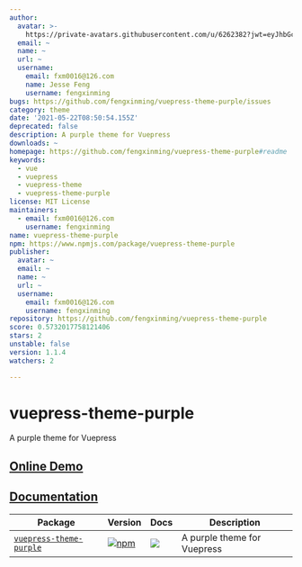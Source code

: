```yaml
---
author:
  avatar: >-
    https://private-avatars.githubusercontent.com/u/6262382?jwt=eyJhbGciOiJIUzI1NiIsInR5cCI6IkpXVCJ9.eyJpc3MiOiJnaXRodWIuY29tIiwiYXVkIjoicmF3LmdpdGh1YnVzZXJjb250ZW50LmNvbSIsImtleSI6ImtleTEiLCJleHAiOjE3MzQ2NzMyNjAsIm5iZiI6MTczNDY3MjA2MCwicGF0aCI6Ii91LzYyNjIzODIifQ.L1OF-zlVT-qOHdQh9aJAo8ektX9MqPdbvO8rhk9EQqM&v=4
  email: ~
  name: ~
  url: ~
  username:
    email: fxm0016@126.com
    name: Jesse Feng
    username: fengxinming
bugs: https://github.com/fengxinming/vuepress-theme-purple/issues
category: theme
date: '2021-05-22T08:50:54.155Z'
deprecated: false
description: A purple theme for Vuepress
downloads: ~
homepage: https://github.com/fengxinming/vuepress-theme-purple#readme
keywords:
  - vue
  - vuepress
  - vuepress-theme
  - vuepress-theme-purple
license: MIT License
maintainers:
  - email: fxm0016@126.com
    username: fengxinming
name: vuepress-theme-purple
npm: https://www.npmjs.com/package/vuepress-theme-purple
publisher:
  avatar: ~
  email: ~
  name: ~
  url: ~
  username:
    email: fxm0016@126.com
    username: fengxinming
repository: https://github.com/fengxinming/vuepress-theme-purple
score: 0.5732017758121406
stars: 2
unstable: false
version: 1.1.4
watchers: 2

---
```


# vuepress-theme-purple
A purple theme for Vuepress

## [Online Demo](https://fengxinming.github.io/vuepress-theme-purple/)

## [Documentation](packages/vuepress-theme-purple/README.md)

| Package | Version | Docs | Description |
| ------- | ------- | ---- | ----------- |
| [`vuepress-theme-purple`](packages/vuepress-theme-purple) | [![npm](https://img.shields.io/npm/v/vuepress-theme-purple.svg?style=flat-square)](https://www.npmjs.com/package/vuepress-theme-purple) | [![](https://img.shields.io/badge/API%20Docs-markdown-lightgrey.svg?style=flat-square)](packages/vuepress-theme-purple#readme) | A purple theme for Vuepress |
